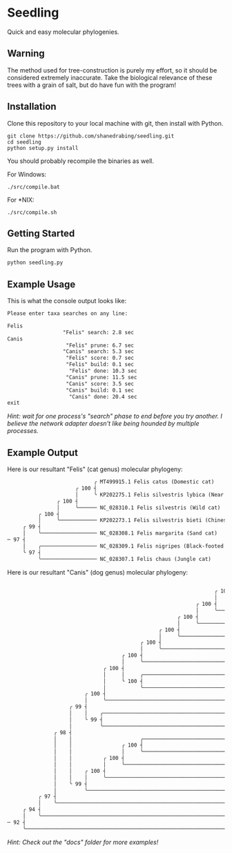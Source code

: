 # Seedling

Quick and easy molecular phylogenies.

## Warning

The method used for tree-construction is purely my effort, so it should be
considered extremely inaccurate. Take the biological relevance of these trees
with a grain of salt, but do have fun with the program!

## Installation

Clone this repository to your local machine with git, then install with Python.

```console
git clone https://github.com/shanedrabing/seedling.git
cd seedling
python setup.py install
```

You should probably recompile the binaries as well.

For Windows:

```console
./src/compile.bat
```

For *NIX:

```console
./src/compile.sh
```

## Getting Started

Run the program with Python.

```txt
python seedling.py
```

## Example Usage

This is what the console output looks like:

```txt
Please enter taxa searches on any line:

Felis
                  "Felis" search: 2.8 sec
Canis
                   "Felis" prune: 6.7 sec
                  "Canis" search: 5.3 sec
                   "Felis" score: 0.7 sec
                   "Felis" build: 0.1 sec
                    "Felis" done: 10.3 sec
                   "Canis" prune: 11.5 sec
                   "Canis" score: 3.5 sec
                   "Canis" build: 0.1 sec
                    "Canis" done: 20.4 sec
exit
```

*Hint: wait for one process's "search" phase to end before you try another. I
believe the network adapter doesn't like being hounded by multiple processes.*

## Example Output

Here is our resultant "Felis" (cat genus) molecular phylogeny:

```txt
                            ╭ MT499915.1 Felis catus (Domestic cat)
                      ╭ 100 ┤
                      │     ╰ KP202275.1 Felis silvestris lybica (Near Eastern wildcat)
                ╭ 100 ┤
                │     ╰────── NC_028310.1 Felis silvestris (Wild cat)
          ╭ 100 ┤
          │     ╰──────────── KP202273.1 Felis silvestris bieti (Chinese desert cat)
     ╭ 99 ┤
     │    ╰────────────────── NC_028308.1 Felis margarita (Sand cat)
─ 97 ┤
     │    ╭────────────────── NC_028309.1 Felis nigripes (Black-footed cat)
     ╰ 97 ┤
          ╰────────────────── NC_028307.1 Felis chaus (Jungle cat)
```

Here is our resultant "Canis" (dog genus) molecular phylogeny:

```txt
                                                                         ╭ MK948871.1 Canis lupus orion (Greenland wolf)
                                                                   ╭ 100 ┤
                                                                   │     ╰ MH746950.1 Canis lupus lupus (Eurasian wolf)
                                                             ╭ 100 ┤
                                                             │     ╰────── MZ042325.1 Canis lupus familiaris (Dog)
                                                       ╭ 100 ┤
                                                       │     ╰──────────── KC896375.1 Canis lupus campestris (Steppe wolf)
                                                 ╭ 100 ┤
                                                 │     ╰────────────────── KC461238.1 Canis lupus desertorum
                                           ╭ 100 ┤
                                           │     ╰──────────────────────── MZ042323.1 Canis lupus baileyi (Mexican gray wolf)
                                     ╭ 100 ┤
                                     │     ╰────────────────────────────── GQ374438.1 Canis lupus chanco (Mongolian wolf)
                               ╭ 100 ┤
                               │     │     ╭────────────────────────────── LC520095.1 Canis lupus hodophilax (Japanese wolf)
                               │     ╰ 100 ┤
                               │           ╰────────────────────────────── KF661092.1 Canis sp. Russia/33,500
                         ╭ 100 ┤
                         │     ╰────────────────────────────────────────── MH035676.1 Canis lupus dingo (Dingo)
                    ╭ 99 ┤
                    │    │    ╭─────────────────────────────────────────── NC_027956.1 Canis lupaster (African golden wolf)
                    │    ╰ 99 ┤
                    │         ╰─────────────────────────────────────────── KF573616.1 Canis lupus laniger (Tibetan wolf)
               ╭ 98 ┤
               │    │                      ╭────────────────────────────── MZ367921.1 Canis rufus (Red wolf)
               │    │                ╭ 100 ┤
               │    │                │     ╰────────────────────────────── MZ042357.1 Canis latrans (Coyote)
               │    │          ╭ 100 ┤
               │    │          │     ╰──────────────────────────────────── MZ367914.1 Canis lupus lycaon (Eastern Canadian wolf)
               │    │    ╭ 100 ┤
               │    │    │     ╰────────────────────────────────────────── MZ042364.1 Canis lupus (Gray wolf)
               │    ╰ 99 ┤
               │         ╰──────────────────────────────────────────────── KT448274.1 Canis aureus (Golden jackal)
          ╭ 97 ┤
          │    ╰────────────────────────────────────────────────────────── KT448280.1 Canis mesomelas (Black-backed jackal)
     ╭ 94 ┤
     │    ╰─────────────────────────────────────────────────────────────── KT448271.1 Canis adustus (Side-striped jackal)
─ 92 ┤
     ╰──────────────────────────────────────────────────────────────────── KF661079.1 Canis sp. Belgium/36,000
```

*Hint: Check out the "docs" folder for more examples!*
